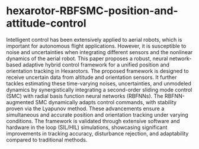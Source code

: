 # hexarotor-RBFSMC-position-and-attitude-control

Intelligent control has been extensively applied to aerial robots, which is important for autonomous flight applications. However, it is susceptible to noise and uncertainties when integrating different sensors and the nonlinear dynamics of the aerial robot. This paper proposes a robust, neural network-based adaptive hybrid control framework for a unified position and orientation tracking in Hexarotors. The proposed framework is designed to receive uncertain data from altitude and orientation sensors. It further tackles estimating these time-varying noises, uncertainties, and unmodeled dynamics by synergistically integrating a second-order sliding mode control (SMC) with radial basis function neural networks (RBFNNs). The RBFNN-augmented SMC dynamically adapts control commands, with stability proven via the Lyapunov method. These advancements ensure a simultaneous and accurate position and orientation tracking under varying conditions. The framework is validated through extensive software and hardware in the loop (SIL/HIL) simulations, showcasing significant improvements in tracking accuracy, disturbance rejection, and adaptability compared to traditional methods.

